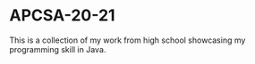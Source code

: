 # APCSA-20-21

This is a collection of my work from high school showcasing my programming skill in Java.
